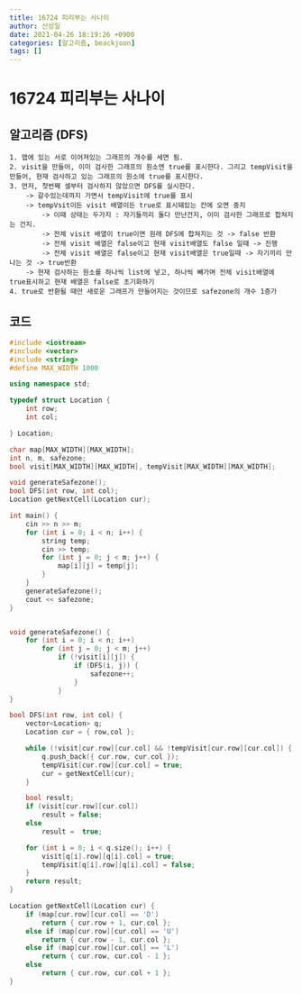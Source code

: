 ```yaml
---
title: 16724 피리부는 사나이
author: 신성일
date: 2021-04-26 18:19:26 +0900
categories: [알고리즘, beackjoon]
tags: []
---
```


# 16724 피리부는 사나이

## 알고리즘 (DFS)

    1. 맵에 있는 서로 이어져있는 그래프의 개수를 세면 됨.
    2. visit을 만들어, 이미 검사한 그래프의 원소엔 true를 표시한다. 그리고 tempVisit을 만들어, 현재 검사하고 있는 그래프의 원소에 true를 표시한다.
    3. 먼저, 첫번째 셀부터 검사하지 않았으면 DFS를 실시한다.
    	-> 갈수있는데까지 가면서 tempVisit에 true를 표시
    	-> tempVsit이든 visit 배열이든 true로 표시돼있는 칸에 오면 중지
    		-> 이때 상태는 두가지 : 자기들끼리 돌다 만난건지, 이미 검사한 그래프로 합쳐지는 건지.
    		-> 전체 visit 배열이 true이면 원래 DFS에 합쳐지는 것 -> false 반환
    		-> 전체 visit 배열은 false이고 현재 visit배열도 false 일때 -> 진행
    		-> 전체 visit 배열은 false이고 현재 visit배열은 true일때 -> 자기끼리 만나는 것 -> true반환
    	-> 현재 검사하는 원소를 하나씩 list에 넣고, 하나씩 빼가며 전체 visit배열에 true표시하고 현재 배열은 false로 초기화하기
    4. true로 반환될 때만 새로운 그래프가 만들어지는 것이므로 safezone의 개수 1증가

## 코드

```cpp
#include <iostream>
#include <vector>
#include <string>
#define MAX_WIDTH 1000

using namespace std;

typedef struct Location {
	int row;
	int col;

} Location;

char map[MAX_WIDTH][MAX_WIDTH];
int n, m, safezone;
bool visit[MAX_WIDTH][MAX_WIDTH], tempVisit[MAX_WIDTH][MAX_WIDTH];

void generateSafezone();
bool DFS(int row, int col);
Location getNextCell(Location cur);

int main() {
	cin >> n >> m;
	for (int i = 0; i < n; i++) {
		string temp;
		cin >> temp;
		for (int j = 0; j < m; j++) {
			map[i][j] = temp[j];
		}
	}
	generateSafezone();
	cout << safezone;
}


void generateSafezone() {
	for (int i = 0; i < n; i++)
		for (int j = 0; j < m; j++)
			if (!visit[i][j]) {
				if (DFS(i, j)) {
					safezone++;
				}
			}
}

bool DFS(int row, int col) {
	vector<Location> q;
	Location cur = { row,col };

	while (!visit[cur.row][cur.col] && !tempVisit[cur.row][cur.col]) {
		q.push_back({ cur.row, cur.col });
		tempVisit[cur.row][cur.col] = true;
		cur = getNextCell(cur);
	}

	bool result;
	if (visit[cur.row][cur.col])
		result = false;
	else
		result =  true;

	for (int i = 0; i < q.size(); i++) {
		visit[q[i].row][q[i].col] = true;
		tempVisit[q[i].row][q[i].col] = false;
	}
	return result;
}

Location getNextCell(Location cur) {
	if (map[cur.row][cur.col] == 'D')
		return { cur.row + 1, cur.col };
	else if (map[cur.row][cur.col] == 'U')
		return { cur.row - 1, cur.col };
	else if (map[cur.row][cur.col] == 'L')
		return { cur.row, cur.col - 1 };
	else
		return { cur.row, cur.col + 1 };
}
```
